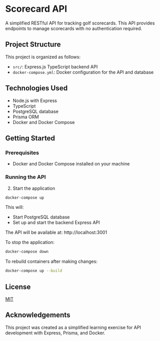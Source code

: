 # Scorecard API

A simplified RESTful API for tracking golf scorecards. This API provides endpoints to manage scorecards with no authentication required.

## Project Structure

This project is organized as follows:

- `src/`: Express.js TypeScript backend API
- `docker-compose.yml`: Docker configuration for the API and database

## Technologies Used

- Node.js with Express
- TypeScript
- PostgreSQL database
- Prisma ORM
- Docker and Docker Compose

## Getting Started

### Prerequisites

- Docker and Docker Compose installed on your machine

### Running the API

2. Start the application
```bash
docker-compose up
```

This will:
- Start PostgreSQL database
- Set up and start the backend Express API

The API will be available at: http://localhost:3001

To stop the application:
```bash
docker-compose down
```

To rebuild containers after making changes:
```bash
docker-compose up --build
```


## License

[MIT](LICENSE)

## Acknowledgements

This project was created as a simplified learning exercise for API development with Express, Prisma, and Docker.
